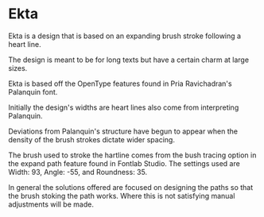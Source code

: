 # Ekta

Ekta is a design that is based on an expanding brush stroke following a heart line. 

The design is meant to be for long texts but have a certain charm at large sizes.

Ekta is based off the OpenType features found in Pria Ravichadran's Palanquin font. 

Initially the design's widths are heart lines also come from interpreting Palanquin. 

Deviations from Palanquin's structure have begun to appear when the density of the brush strokes dictate wider spacing. 

The brush used to stroke the hartline comes from the bush tracing option in the expand path feature found in Fontlab Studio. The settings used are Width: 93, Angle: -55, and Roundness: 35.

In general the solutions offered are focused on designing the paths so that the brush stoking the path works. Where this is not satisfying manual adjustments will be made.

